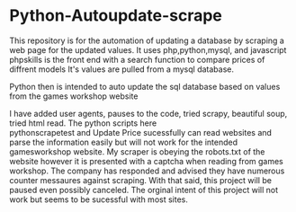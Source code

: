 # Python-Autoupdate-scrape
This repository is for the automation of updating a database by scraping a web page for the updated values.
It uses php,python,mysql, and javascript
phpskills is the front end with a search function to compare prices of diffrent models
It's values are pulled from a mysql database.

Python then is intended to auto update the sql database based on values from the games workshop website 

I have added user agents, pauses to the code, tried scrapy, beautiful soup, tried html read. The python scripts here   
pythonscrapetest and Update Price sucessfully can read websites and parse the information easily but will not 
work for the intended gamesworkshop website. My scraper is obeying the robots.txt of the website however
it is presented with a captcha when reading from games workshop. The company has responded and advised they have numerous counter messaures against scraping. With that said, this project will be paused even possibly canceled. The orginal intent of this project will not work but seems to be sucessful with most sites.  
